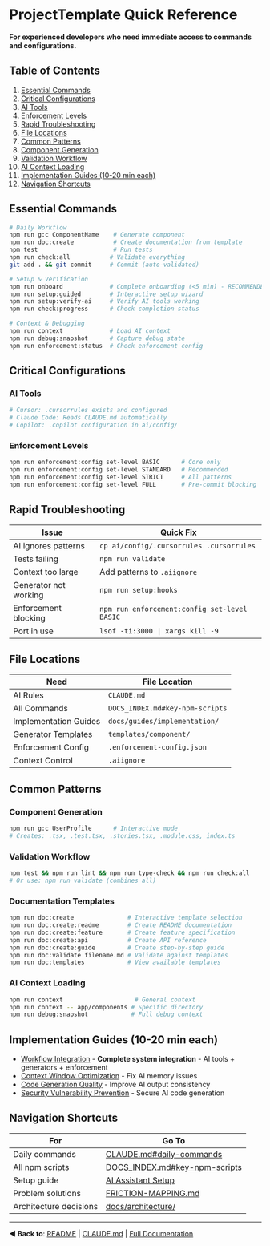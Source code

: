 # ProjectTemplate Quick Reference

**For experienced developers who need immediate access to commands and configurations.**

## Table of Contents

1. [Essential Commands](#essential-commands)
2. [Critical Configurations](#critical-configurations)
  3. [AI Tools](#ai-tools)
  4. [Enforcement Levels](#enforcement-levels)
5. [Rapid Troubleshooting](#rapid-troubleshooting)
6. [File Locations](#file-locations)
7. [Common Patterns](#common-patterns)
  8. [Component Generation](#component-generation)
  9. [Validation Workflow](#validation-workflow)
  10. [AI Context Loading](#ai-context-loading)
11. [Implementation Guides (10-20 min each)](#implementation-guides-10-20-min-each)
12. [Navigation Shortcuts](#navigation-shortcuts)

## Essential Commands

```bash
# Daily Workflow
npm run g:c ComponentName    # Generate component
npm run doc:create           # Create documentation from template
npm test                     # Run tests
npm run check:all           # Validate everything
git add . && git commit     # Commit (auto-validated)

# Setup & Verification
npm run onboard             # Complete onboarding (<5 min) - RECOMMENDED
npm run setup:guided        # Interactive setup wizard
npm run setup:verify-ai     # Verify AI tools working
npm run check:progress      # Check completion status

# Context & Debugging
npm run context             # Load AI context
npm run debug:snapshot      # Capture debug state
npm run enforcement:status  # Check enforcement config
```

## Critical Configurations

### AI Tools
```bash
# Cursor: .cursorrules exists and configured
# Claude Code: Reads CLAUDE.md automatically
# Copilot: .copilot configuration in ai/config/
```

### Enforcement Levels
```bash
npm run enforcement:config set-level BASIC      # Core only
npm run enforcement:config set-level STANDARD   # Recommended
npm run enforcement:config set-level STRICT     # All patterns
npm run enforcement:config set-level FULL       # Pre-commit blocking
```

## Rapid Troubleshooting

| Issue | Quick Fix |
|-------|-----------|
| AI ignores patterns | `cp ai/config/.cursorrules .cursorrules` |
| Tests failing | `npm run validate` |
| Context too large | Add patterns to `.aiignore` |
| Generator not working | `npm run setup:hooks` |
| Enforcement blocking | `npm run enforcement:config set-level BASIC` |
| Port in use | `lsof -ti:3000 \| xargs kill -9` |

## File Locations

| Need | File Location |
|------|---------------|
| AI Rules | `CLAUDE.md` |
| All Commands | `DOCS_INDEX.md#key-npm-scripts` |
| Implementation Guides | `docs/guides/implementation/` |
| Generator Templates | `templates/component/` |
| Enforcement Config | `.enforcement-config.json` |
| Context Control | `.aiignore` |

## Common Patterns

### Component Generation
```bash
npm run g:c UserProfile      # Interactive mode
# Creates: .tsx, .test.tsx, .stories.tsx, .module.css, index.ts
```

### Validation Workflow
```bash
npm test && npm run lint && npm run type-check && npm run check:all
# Or use: npm run validate (combines all)
```

### Documentation Templates
```bash
npm run doc:create               # Interactive template selection
npm run doc:create:readme        # Create README documentation
npm run doc:create:feature       # Create feature specification
npm run doc:create:api           # Create API reference
npm run doc:create:guide         # Create step-by-step guide
npm run doc:validate filename.md # Validate against templates
npm run doc:templates            # View available templates
```

### AI Context Loading
```bash
npm run context                    # General context
npm run context -- app/components # Specific directory
npm run debug:snapshot            # Full debug context
```

## Implementation Guides (10-20 min each)

- [Workflow Integration](guides/workflow-integration.md) - **Complete system integration** - AI tools + generators + enforcement
- [Context Window Optimization](guides/implementation/context-window-optimization.md) - Fix AI memory issues
- [Code Generation Quality](guides/implementation/code-generation-quality.md) - Improve AI output consistency  
- [Security Vulnerability Prevention](guides/implementation/security-vulnerability-prevention.md) - Secure AI code generation

## Navigation Shortcuts

| For | Go To |
|-----|-------|
| Daily commands | [CLAUDE.md#daily-commands](../CLAUDE.md#daily-commands) |
| All npm scripts | [DOCS_INDEX.md#key-npm-scripts](DOCS_INDEX.md#key-npm-scripts) |
| Setup guide | [AI Assistant Setup](guides/ai-development/ai-assistant-setup.md) |
| Problem solutions | [FRICTION-MAPPING.md](../FRICTION-MAPPING.md) |
| Architecture decisions | [docs/architecture/](architecture/) |

---

**◀ Back to**: [README](../README.md) | [CLAUDE.md](../CLAUDE.md) | [Full Documentation](DOCS_INDEX.md)